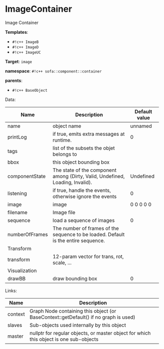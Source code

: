 # ImageContainer

Image Container


__Templates__:

- `#!c++ ImageB`
- `#!c++ ImageD`
- `#!c++ ImageUC`

__Target__: `image`

__namespace__: `#!c++ sofa::component::container`

__parents__: 

- `#!c++ BaseObject`

Data: 

<table>
<thead>
    <tr>
        <th>Name</th>
        <th>Description</th>
        <th>Default value</th>
    </tr>
</thead>
<tbody>
	<tr>
		<td>name</td>
		<td>
object name
</td>
		<td>unnamed</td>
	</tr>
	<tr>
		<td>printLog</td>
		<td>
if true, emits extra messages at runtime.
</td>
		<td>0</td>
	</tr>
	<tr>
		<td>tags</td>
		<td>
list of the subsets the objet belongs to
</td>
		<td></td>
	</tr>
	<tr>
		<td>bbox</td>
		<td>
this object bounding box
</td>
		<td></td>
	</tr>
	<tr>
		<td>componentState</td>
		<td>
The state of the component among (Dirty, Valid, Undefined, Loading, Invalid).
</td>
		<td>Undefined</td>
	</tr>
	<tr>
		<td>listening</td>
		<td>
if true, handle the events, otherwise ignore the events
</td>
		<td>0</td>
	</tr>
	<tr>
		<td>image</td>
		<td>
image
</td>
		<td>0 0 0 0 0</td>
	</tr>
	<tr>
		<td>filename</td>
		<td>
Image file
</td>
		<td></td>
	</tr>
	<tr>
		<td>sequence</td>
		<td>
load a sequence of images
</td>
		<td>0</td>
	</tr>
	<tr>
		<td>numberOfFrames</td>
		<td>
The number of frames of the sequence to be loaded. Default is the entire sequence.
</td>
		<td></td>
	</tr>
	<tr>
		<td colspan="3">Transform</td>
	</tr>
	<tr>
		<td>transform</td>
		<td>
12-param vector for trans, rot, scale, ...
</td>
		<td></td>
	</tr>
	<tr>
		<td colspan="3">Visualization</td>
	</tr>
	<tr>
		<td>drawBB</td>
		<td>
draw bounding box
</td>
		<td>0</td>
	</tr>

</tbody>
</table>

Links: 

| Name | Description |
| ---- | ----------- |
|context|Graph Node containing this object (or BaseContext::getDefault() if no graph is used)|
|slaves|Sub-objects used internally by this object|
|master|nullptr for regular objects, or master object for which this object is one sub-objects|



